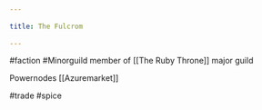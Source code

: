 --- 
title: The Fulcrom 
---
#faction #Minorguild
member of [[The Ruby Throne]] major guild

Powernodes
[[Azuremarket]]

#trade
#spice
